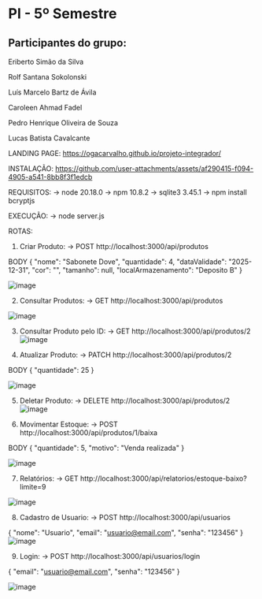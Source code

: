 # PI - 5º Semestre

## Participantes do grupo:

Eriberto Simão da Silva

Rolf Santana Sokolonski

Luís Marcelo Bartz de Ávila 

Caroleen Ahmad Fadel

Pedro Henrique Oliveira de Souza

Lucas Batista Cavalcante

LANDING PAGE:
https://ogacarvalho.github.io/projeto-integrador/

INSTALAÇÃO:
https://github.com/user-attachments/assets/af290415-f094-4905-a541-8bb8f3f1edcb




REQUISITOS:
→ node 20.18.0
→ npm  10.8.2
→ sqlite3 3.45.1
→ npm install bcryptjs

EXECUÇÃO:
→ node server.js


ROTAS:

1. Criar Produto:
→ POST http://localhost:3000/api/produtos

BODY {
  "nome": "Sabonete Dove",
  "quantidade": 4,
  "dataValidade": "2025-12-31",
  "cor": "",
  "tamanho": null,
  "localArmazenamento": "Deposito B"
}

![image](https://github.com/user-attachments/assets/f9c835ca-e2f1-4550-9d80-2e679640bb88)



2. Consultar Produtos:
→ GET http://localhost:3000/api/produtos

![image](https://github.com/user-attachments/assets/13fddcbf-ed93-4835-8637-016d25966536)




3. Consultar Produto pelo ID:
→ GET http://localhost:3000/api/produtos/2
![image](https://github.com/user-attachments/assets/b22b9c2c-6673-4c88-8e81-717e6a3e7973)


4. Atualizar Produto:
→ PATCH http://localhost:3000/api/produtos/2

BODY {
  "quantidade": 25
}

![image](https://github.com/user-attachments/assets/58f2c533-3990-4feb-b340-4deabd82ad12)



5. Deletar Produto:
→ DELETE http://localhost:3000/api/produtos/2
![image](https://github.com/user-attachments/assets/ba17e90e-1ce3-4791-8ce6-58bd1a1fddb4)



6. Movimentar Estoque:
→ POST http://localhost:3000/api/produtos/1/baixa

BODY {
  "quantidade": 5,
  "motivo": "Venda realizada"
}

![image](https://github.com/user-attachments/assets/700eaff6-c1fc-499b-a805-94461ebf26e2)


7. Relatórios: 
→ GET http://localhost:3000/api/relatorios/estoque-baixo?limite=9

![image](https://github.com/user-attachments/assets/dd90ef51-ce7d-45ad-8c2b-2e0421ed98c7)



8. Cadastro de Usuario:
→ POST http://localhost:3000/api/usuarios

{
  "nome": "Usuario",
  "email": "usuario@email.com",
  "senha": "123456"
}
![image](https://github.com/user-attachments/assets/810d50a0-4dc8-44e5-b97a-14728a56daf2)


9. Login:
→ POST http://localhost:3000/api/usuarios/login

{
  "email": "usuario@email.com",
  "senha": "123456"
}

![image](https://github.com/user-attachments/assets/f3975a3b-d9c2-45aa-af95-939c0f049f16)
